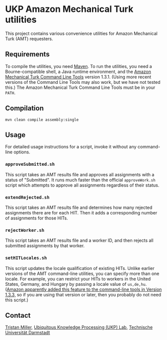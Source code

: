 # UKP Amazon Mechanical Turk utilities

This project contains various convenience utilities for Amazon
Mechanical Turk (AMT) requesters.

## Requirements

To compile the utilities, you need [Maven](https://maven.apache.org/).
To run the utilities, you need a Bourne-compatible shell, a Java
runtime environment, and
the
[Amazon Mechanical Turk Command Line Tools](https://requester.mturk.com/developer/tools/clt) version
1.3.1.  (Using more recent versions of the Command Line Tools may also
work, but we have not tested this.)  The Amazon Mechanical Turk
Command Line Tools must be in your `PATH`.

## Compilation

```
mvn clean compile assembly:single
```

## Usage

For detailed usage instructions for a script, invoke it without any
command-line options.

### `approveSubmitted.sh`

This script takes an AMT results file and approves all assignments
with a status of "Submitted".  It runs much faster than the official
`approveWork.sh` script which attempts to approve all assignments
regardless of their status.

### `extendRejected.sh`

This script takes an AMT results file and determines how many rejected
assignments there are for each HIT.  Then it adds a corresponding
number of assignments for those HITs.

### `rejectWorker.sh`

This script takes an AMT results file and a worker ID, and then
rejects all submitted assignments by that worker.

### `setHITLocales.sh`

This script updates the locale qualification of existing HITs.  Unlike
earlier versions of the AMT command-line utilities, you can specify
more than one locale.  For example, you can restrict your HITs to
workers in the United States, Germany, and Hungary by passing a locale
value of `us,de,hu`.
([Amazon apparently added this feature to the command-line tools in Version 1.3.3,](https://forums.aws.amazon.com/thread.jspa?messageID=755218&#755218)
so if you are using that version or later, then you probably do not
need this script.)

## Contact

[Tristan Miller](mailto:miller@ukp.informatik.tu-darmstadt.de),
[Ubiquitous Knowledge Processing (UKP) Lab](https://www.ukp.tu-darmstadt.de/),
[Technische Universität Darmstadt](https://www.tu-darmstadt.de/)
